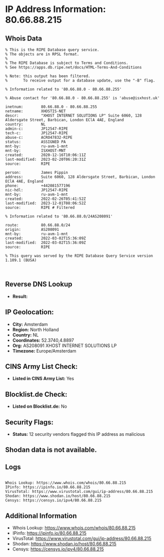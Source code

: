 # IP Address Information: 80.66.88.215

## Whois Data
```
% This is the RIPE Database query service.
% The objects are in RPSL format.
%
% The RIPE Database is subject to Terms and Conditions.
% See https://apps.db.ripe.net/docs/HTML-Terms-And-Conditions

% Note: this output has been filtered.
%       To receive output for a database update, use the "-B" flag.

% Information related to '80.66.88.0 - 80.66.88.255'

% Abuse contact for '80.66.88.0 - 80.66.88.255' is 'abuse@isxhost.uk'

inetnum:        80.66.88.0 - 80.66.88.255
netname:        XHOSTIS-NET
descr:          "XHOST INTERNET SOLUTIONS LP" Suite 6060, 128 Aldersgate Street, Barbican, London EClA 4AE, England
country:        NL
admin-c:        JP12547-RIPE
tech-c:         JP12547-RIPE
abuse-c:        ACRO47832-RIPE
status:         ASSIGNED PA
mnt-by:         ru-avm-1-mnt
mnt-by:         ISXHOST-MNT
created:        2020-12-16T10:06:11Z
last-modified:  2023-02-20T06:20:31Z
source:         RIPE

person:         James Pippin
address:        Suite 6060, 128 Aldersgate Street, Barbican, London EClA 4AE, England
phone:          +442081577196
nic-hdl:        JP12547-RIPE
mnt-by:         ru-avm-1-mnt
created:        2022-02-26T05:41:52Z
last-modified:  2023-12-01T08:06:52Z
source:         RIPE # Filtered

% Information related to '80.66.88.0/24AS208091'

route:          80.66.88.0/24
origin:         AS208091
mnt-by:         ru-avm-1-mnt
created:        2022-03-02T15:36:09Z
last-modified:  2022-03-02T15:36:09Z
source:         RIPE

% This query was served by the RIPE Database Query Service version 1.109.1 (BUSA)



```
## Reverse DNS Lookup
- **Result:** 

## IP Geolocation:
- **City:** Amsterdam
- **Region:** North Holland
- **Country:** NL
- **Coordinates:** 52.3740,4.8897
- **Org:** AS208091 XHOST INTERNET SOLUTIONS LP
- **Timezone:** Europe/Amsterdam

## CINS Army List Check:
- **Listed in CINS Army List:** 
Yes

## Blocklist.de Check:
- **Listed on Blocklist.de:** 
No

## Security Flags:
- **Status:** 12 security vendors flagged this IP address as malicious

## Shodan data is not available.

## Logs
```

Whois Lookup: https://www.whois.com/whois/80.66.88.215
IPinfo: https://ipinfo.io/80.66.88.215
VirusTotal: https://www.virustotal.com/gui/ip-address/80.66.88.215
Shodan: https://www.shodan.io/host/80.66.88.215
Censys: https://censys.io/ipv4/80.66.88.215

```
## Additional Information
- Whois Lookup: https://www.whois.com/whois/80.66.88.215
- IPinfo: https://ipinfo.io/80.66.88.215
- VirusTotal: https://www.virustotal.com/gui/ip-address/80.66.88.215
- Shodan: https://www.shodan.io/host/80.66.88.215
- Censys: https://censys.io/ipv4/80.66.88.215

